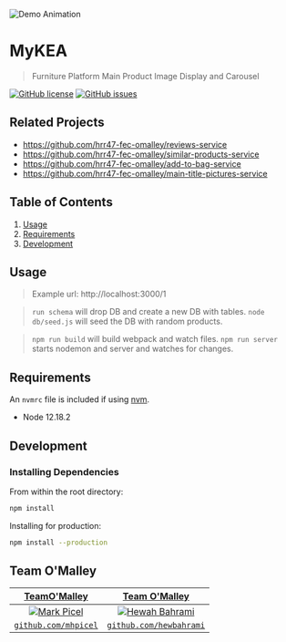 ![Demo Animation](../assets/demo.gif?raw=true)

# MyKEA

> Furniture Platform Main Product Image Display and Carousel

[![GitHub license](https://img.shields.io/github/license/Naereen/StrapDown.js.svg)](https://github.com/Naereen/StrapDown.js/blob/master/LICENSE)
[![GitHub issues](https://img.shields.io/github/issues/Naereen/StrapDown.js.svg)](https://GitHub.com/Naereen/StrapDown.js/issues/)


## Related Projects

  - https://github.com/hrr47-fec-omalley/reviews-service
  - https://github.com/hrr47-fec-omalley/similar-products-service
  - https://github.com/hrr47-fec-omalley/add-to-bag-service
  - https://github.com/hrr47-fec-omalley/main-title-pictures-service

## Table of Contents

1. [Usage](#Usage)
2. [Requirements](#requirements)
3. [Development](#development)

## Usage

> Example url:
> http://localhost:3000/1

> `run schema` will drop DB and create a new DB with tables.
> `node db/seed.js` will seed the DB with random products.

> `npm run build` will build webpack and watch files.
> `npm run server` starts nodemon and server and watches for changes.

## Requirements

An `nvmrc` file is included if using [nvm](https://github.com/creationix/nvm).

- Node 12.18.2

## Development

### Installing Dependencies

From within the root directory:

```sh
npm install
```

Installing for production:
```sh
npm install --production
```

## Team O'Malley

| <a href="https://github.com/mhpicel" target="_blank">**TeamO'Malley**</a> | <a href="https://github.com/hewbahrami" target="_blank">**Team O'Malley**</a> |
| :---: |:---:|
| [![Mark Picel](https://avatars0.githubusercontent.com/u/25255730?s=200)](https://github.com/mhpicel)    | [![Hewah Bahrami](https://avatars1.githubusercontent.com/u/47835764?s=200)](https://github.com/hewbahrami) |
| <a href="https://github.com/mhpicel" target="_blank">`github.com/mhpicel`</a> | <a href="https://github.com/hewbahrami" target="_blank">`github.com/hewbahrami`</a> |